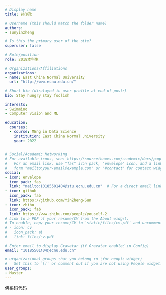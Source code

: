 ```yaml
---
# Display name
title: 孙印政

# Username (this should match the folder name)
authors:
- sunyinzheng

# Is this the primary user of the site?
superuser: false

# Role/position
role: 2018本科生

# Organizations/Affiliations
organizations:
- name: East China Normal University
  url: "http://www.ecnu.edu.cn/"

# Short bio (displayed in user profile at end of posts)
bio: Stay hungry stay foolish

interests:
- Swimming
- Computer vision and ML

education:
  courses:
  - course: MEng in Data Science
    institution: East China Normal University
    year: 2022
  

# Social/Academic Networking
# For available icons, see: https://sourcethemes.com/academic/docs/page-builder/#icons
#   For an email link, use "fas" icon pack, "envelope" icon, and a link in the
#   form "mailto:your-email@example.com" or "#contact" for contact widget.
social:
- icon: envelope
  icon_pack: fas
  link: "mailto:10185501404@stu.ecnu.edu.cn"  # For a direct email link, use "mailto:test@example.org".
- icon: github
  icon_pack: fab
  link: https://github.com/YinZheng-Sun
- icon: zhihu
  icon_pack: fab
  link: https://www.zhihu.com/people/youself-2
# Link to a PDF of your resume/CV from the About widget.
# To enable, copy your resume/CV to `static/files/cv.pdf` and uncomment the lines below.
# - icon: cv
#   icon_pack: ai
#   link: files/cv.pdf

# Enter email to display Gravatar (if Gravatar enabled in Config)
email: "10185501404@ecnu.edu.cn"

# Organizational groups that you belong to (for People widget)
#   Set this to `[]` or comment out if you are not using People widget.
user_groups:
- Master
---
```


佛系码代码
